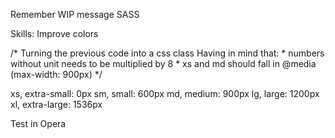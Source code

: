 Remember WIP message
SASS

Skills:
Improve colors

/* Turning the previous code into a css class
    Having in mind that:
    * numbers without unit needs to be multiplied by 8
    * xs and md should fall in @media (max-width: 900px)
*/


xs, extra-small: 0px
sm, small: 600px
md, medium: 900px
lg, large: 1200px
xl, extra-large: 1536px

Test in Opera